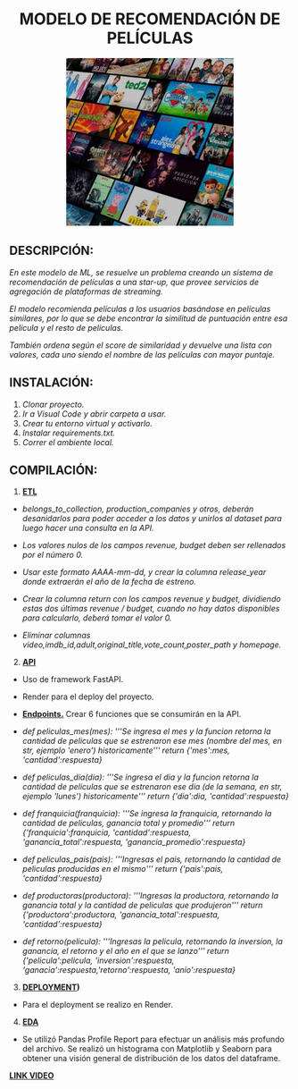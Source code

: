 <h1 align="center"><strong>MODELO DE RECOMENDACIÓN DE PELÍCULAS</strong></h1>

<p align="center">
<img src="src\movies.jpg"  height=300>
</p>

<h2><strong>DESCRIPCIÓN: </strong></h2>

_En este modelo de ML, se resuelve un problema creando un sistema de recomendación de películas a una star-up, que provee servicios de agregación de plataformas de streaming._

_El modelo recomienda películas a los usuarios basándose en películas similares, por lo que se debe encontrar la similitud de puntuación entre esa película y el resto de películas._

_También ordena según el score de similaridad y devuelve una lista con valores, cada uno siendo el nombre de las películas con mayor puntaje._

<h2><strong>INSTALACIÓN: </strong></h2>

1. _Clonar proyecto._
2. _Ir a Visual Code y abrir carpeta a usar._
3. _Crear tu entorno virtual y activarlo._
4. _Instalar requirements.txt._
5. _Correr el ambiente local._

<h2><strong>COMPILACIÓN: </strong></h2>

1. **[ETL](https://github.com/Luzve/PI_ML_OPS_LABS/blob/main/etl.ipynb)** 

* _belongs_to_collection, production_companies y otros, deberán desanidarlos para poder acceder a los datos y unirlos al dataset para luego hacer una consulta en la API._

* _Los valores nulos de los campos revenue, budget deben ser rellenados por el número 0._

* _Usar este formato AAAA-mm-dd, y crear la columna release_year donde extraerán el año de la fecha de estreno._

* _Crear la columna return con los campos revenue y budget, dividiendo estas dos últimas revenue / budget, cuando no hay datos disponibles para calcularlo, deberá tomar el valor 0._

* _Eliminar columnas video,imdb_id,adult,original_title,vote_count,poster_path y homepage._


2. **[API](http://127.0.0.1:8000/docs)**

* Uso de framework FastAPI.

* Render para el deploy del proyecto.

* **[Endpoints.](https://github.com/Luzve/PI_ML_OPS_LABS/blob/main/main.py)**
Crear 6 funciones que se consumirán en la API.

* _def peliculas_mes(mes): '''Se ingresa el mes y la funcion retorna la cantidad de peliculas que se estrenaron ese mes (nombre del mes, en str, ejemplo 'enero') historicamente''' return {'mes':mes, 'cantidad':respuesta}_

* _def peliculas_dia(dia): '''Se ingresa el dia y la funcion retorna la cantidad de peliculas que se estrenaron ese dia (de la semana, en str, ejemplo 'lunes') historicamente''' return {'dia':dia, 'cantidad':respuesta}_

* _def franquicia(franquicia): '''Se ingresa la franquicia, retornando la cantidad de peliculas, ganancia total y promedio''' return {'franquicia':franquicia, 'cantidad':respuesta, 'ganancia_total':respuesta, 'ganancia_promedio':respuesta}_

* _def peliculas_pais(pais): '''Ingresas el pais, retornando la cantidad de peliculas producidas en el mismo''' return {'pais':pais, 'cantidad':respuesta}_

* _def productoras(productora): '''Ingresas la productora, retornando la ganancia total y la cantidad de peliculas que produjeron''' return {'productora':productora, 'ganancia_total':respuesta, 'cantidad':respuesta}_

* _def retorno(pelicula): '''Ingresas la pelicula, retornando la inversion, la ganancia, el retorno y el año en el que se lanzo''' return {'pelicula':pelicula, 'inversion':respuesta, 'ganacia':respuesta,'retorno':respuesta, 'anio':respuesta}_

3. **[DEPLOYMENT](https://deploy-luzoble.onrender.com/docs))**

* Para el deployment se realizo en Render.


4. **[EDA](https://github.com/Luzve/PI_ML_OPS_LABS/blob/main/eda.ipynb)**

* Se utilizó Pandas Profile Report para efectuar un análisis más profundo del archivo.
  Se realizó un histograma con Matplotlib y Seaborn para obtener una visión general de distribución de los datos del dataframe.


**[LINK VIDEO](https://drive.google.com/file/d/1p557WVVqSGGmW6qq9qzMBXncg2Gtx_6k/view?usp=sharing)**
